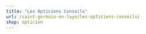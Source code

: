 ```yaml
---
title: "Les Opticiens Conseils"
url: /saint-germain-en-laye/les-opticiens-conseils/
shop: opticien
---
```

